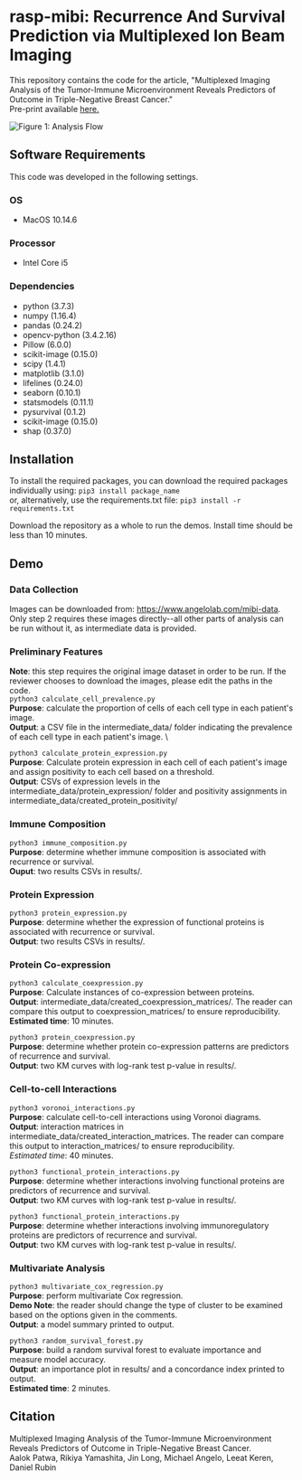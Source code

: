 # rasp-mibi: Recurrence And Survival Prediction via Multiplexed Ion Beam Imaging
This repository contains the code for the article, "Multiplexed Imaging Analysis of the Tumor-Immune Microenvironment Reveals Predictors of Outcome in Triple-Negative Breast Cancer."   
Pre-print available [here.](https://www.biorxiv.org/content/10.1101/2021.01.06.425496v1)

![Figure 1: Analysis Flow](https://github.com/aalokpatwa/mibi-rasp/blob/main/Figure%201.png)

## Software Requirements
This code was developed in the following settings.

### OS
* MacOS 10.14.6

### Processor
* Intel Core i5

### Dependencies
* python (3.7.3)
* numpy (1.16.4)
* pandas (0.24.2)
* opencv-python (3.4.2.16)
* Pillow (6.0.0)
* scikit-image (0.15.0)
* scipy (1.4.1)
* matplotlib (3.1.0)
* lifelines (0.24.0)
* seaborn (0.10.1)
* statsmodels (0.11.1)
* pysurvival (0.1.2)
* scikit-image (0.15.0)
* shap (0.37.0)

## Installation
To install the required packages, you can download the required packages individually using: 
`pip3 install package_name`  
or, alternatively, use the requirements.txt file: 
`pip3 install -r requirements.txt`  

Download the repository as a whole to run the demos. Install time should be less than 10 minutes.

## Demo
### Data Collection
Images can be downloaded from: https://www.angelolab.com/mibi-data.  
Only step 2 requires these images directly--all other parts of analysis can be run without it, as intermediate data is provided.

### Preliminary Features
**Note**: this step requires the original image dataset in order to be run. If the reviewer chooses to download the images, please edit the paths in the code.\
`python3 calculate_cell_prevalence.py`  \
**Purpose**: calculate the proportion of cells of each cell type in each patient's image.\
**Output**: a CSV file in the intermediate_data/ folder indicating the prevalence of each cell type in each patient's image.  \

`python3 calculate_protein_expression.py`  \
**Purpose**: Calculate protein expression in each cell of each patient's image and assign positivity to each cell based on a threshold.\
**Output**: CSVs of expression levels in the intermediate_data/protein_expression/ folder and positivity assignments in intermediate_data/created_protein_positivity/  

### Immune Composition
`python3 immune_composition.py`\
**Purpose**: determine whether immune composition is associated with recurrence or survival.\
**Ouput**: two results CSVs in results/.

### Protein Expression
`python3 protein_expression.py`\
**Purpose**: determine whether the expression of functional proteins is associated with recurrence or survival.\
**Output**: two results CSVs in results/.

### Protein Co-expression
`python3 calculate_coexpression.py`\
**Purpose**: Calculate instances of co-expression between proteins.\
**Output**: intermediate_data/created_coexpression_matrices/. The reader can compare this output to coexpression_matrices/ to ensure reproducibility.\
**Estimated time**: 10 minutes. 

`python3 protein_coexpression.py`\
**Purpose**: determine whether protein co-expression patterns are predictors of recurrence and survival.\
**Output**: two KM curves with log-rank test p-value in results/.

### Cell-to-cell Interactions
`python3 voronoi_interactions.py`\
**Purpose**: calculate cell-to-cell interactions using Voronoi diagrams.\
**Output**: interaction matrices in intermediate_data/created_interaction_matrices. The reader can compare this output to interaction_matrices/ to ensure reproducibility.  \
*Estimated time*: 40 minutes.

`python3 functional_protein_interactions.py`\
**Purpose**: determine whether interactions involving functional proteins are predictors of recurrence and survival.\
**Output**: two KM curves with log-rank test p-value in results/.  

`python3 functional_protein_interactions.py`\
**Purpose**: determine whether interactions involving immunoregulatory proteins are predictors of recurrence and survival.\
**Output**: two KM curves with log-rank test p-value in results/. 

### Multivariate Analysis
`python3 multivariate_cox_regression.py`\
**Purpose**: perform multivariate Cox regression.\
**Demo Note**: the reader should change the type of cluster to be examined based on the options given in the comments.\
**Output**: a model summary printed to output.

`python3 random_survival_forest.py`\
**Purpose**: build a random survival forest to evaluate importance and measure model accuracy.\
**Output**: an importance plot in results/ and a concordance index printed to output.\
**Estimated time**: 2 minutes.

## Citation
Multiplexed Imaging Analysis of the Tumor-Immune Microenvironment Reveals Predictors of Outcome in Triple-Negative Breast Cancer.  \
Aalok Patwa, Rikiya Yamashita, Jin Long, Michael Angelo, Leeat Keren, Daniel Rubin
